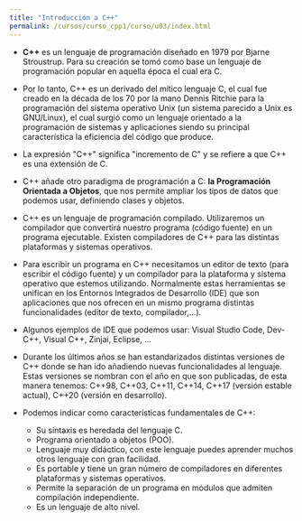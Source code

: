 ```yaml
---
title: "Introducción a C++"
permalink: /cursos/curso_cpp1/curso/u03/index.html
---
```


* **C++** es un lenguaje de programación diseñado en 1979 por Bjarne Stroustrup. Para su creación se tomó como base un lenguaje de programación popular en aquella época el cual era C. 

* Por lo tanto, C++ es un derivado del mítico lenguaje C, el cual fue creado en la década de los 70 por la mano Dennis Ritchie para la programación del sistema operativo Unix (un sistema parecido a Unix es GNU/Linux), el cual surgió como un lenguaje orientado a la programación de sistemas y aplicaciones siendo su principal característica la eficiencia del código que produce.

* La expresión "C++" significa "incremento de C" y se refiere a que C++ es una extensión de C. 

* C++ añade otro paradigma de programación a C: **la Programación Orientada a Objetos**, que nos permite ampliar los tipos de datos que podemos usar, definiendo clases y objetos.

* C++ es un lenguaje de programación compilado. Utilizaremos un compilador que convertirá nuestro programa (código fuente) en un programa ejecutable. Existen compiladores de C++ para las distintas plataformas y sistemas operativos.

* Para escribir un programa en C++ necesitamos un editor de texto (para escribir el código fuente) y un compilador para la plataforma y sistema operativo que estemos utilizando. Normalmente estas herramientas se unifican en los Entornos Integrados de Desarrollo (IDE) que son aplicaciones que nos ofrecen en un mismo programa distintas funcionalidades (editor de texto, compilador,...).

* Algunos ejemplos de IDE que podemos usar: Visual Studio Code, Dev-C++, Visual C++, Zinjai, Eclipse, ...

* Durante los últimos años se han estandarizados distintas versiones de C++ donde se han ido añadiendo nuevas funcionalidades al lenguaje. Estas versiones se nombran con el año en que son publicadas, de esta manera tenemos: C++98, C++03, C++11, C++14, C++17 (versión estable actual), C++20 (versión en desarrollo).

* Podemos indicar como características fundamentales de C++:

    * Su sintaxis es heredada del lenguaje C.
    * Programa orientado a objetos (POO).
    * Lenguaje muy didáctico, con este lenguaje puedes aprender muchos otros lenguaje con gran facilidad.
    * Es portable y tiene un gran número de compiladores en diferentes plataformas y sistemas operativos.
    * Permite la separación de un programa en módulos que admiten compilación independiente.
    * Es un lenguaje de alto nivel.

